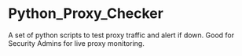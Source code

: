 # Python_Proxy_Checker
A set of python scripts to test proxy traffic and alert if down. Good for Security Admins for live proxy monitoring.
